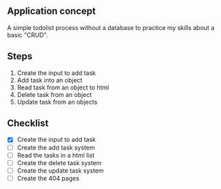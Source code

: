 ## Application concept

A simple todolist process without a database to practice my skills about a basic "CRUD".

## Steps
1. Create the input to add task
2. Add task into an object
3. Read task from an object to html
3. Delete task from an object
4. Update task from an objects

## Checklist
- [X] Create the input to add task
- [ ] Create the add task system
- [ ] Read the tasks in a html list
- [ ] Create the delete task system
- [ ] Create the update task system
- [ ] Create the 404 pages